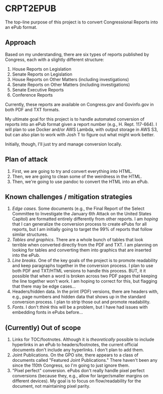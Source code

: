 # CRPT2EPUB

The top-line purpose of this project is to convert Congressional Reports into an ePub format.

## Approach

Based on my understanding, there are six types of reports published by Congress, each with a slightly different structure:

1. House Reports on Legislation 
2. Senate Reports on Legislation
3. House Reports on Other Matters (including investigations) 
4. Senate Reports on Other Matters (including investigations)
5. Senate Executive Reports
6. Conference Reports

Currently, these reports are available on Congress.gov and Govinfo.gov in both PDF and TXT formats.

My ultimate goal for this project is to handle automated conversion of reports into an ePub format given a report number (e.g., H. Rept. 117-664). I will plan to use Docker and/or AWS Lambda, with output storage in AWS S3, but can also plan to work with Josh T to figure out what might work better. 

Initially, though, I'll just try and manage conversion locally.

## Plan of attack

1. First, we are going to try and convert everything into HTML.
2. Then, we are going to clean some of the weirdness in the HTML.
3. Then, we're going to use pandoc to convert the HTML into an ePub.

## Known challenges / mitigation strategies

1. *Edge cases.* Some documents (e.g., the Final Report of the Select Committee to Investigate the January 6th Attack on the United States Capitol) are formatted entirely differently from other reports. I am *hoping* that I can generalize the conversion process to create ePubs for all reports, but I am initially going to target the 99% of reports that follow similar structures.
2. *Tables and graphics*. There are a whole bunch of tables that look terrible when converted directly from the PDF and TXT. I am planning on looking for tables and converting them into graphics that are inserted into the ePub.   
3. *Line breaks*. One of the key goals of the project is to promote readability and keep paragraphs together in the conversion process. I plan to use both PDF and TXT/HTML versions to handle this process. BUT, it it possible that when a word is broken across two PDF pages that keeping the line together won't work. I am hoping to correct for this, but flagging that there may be edge cases...
4. Headers/hidden data. In the print (PDF) versions, there are headers with, e.g., page numbers and hidden data that shows up in the standard conversion process. I plan to strip those out and promote readability.
5. *Fonts*. I don't *think* this will be a problem, but I have had issues with embedding fonts in ePubs before...

## (Currently) Out of scope

1. Links for TOC/footnotes. Although it is *theoretically* possible to include hyperlinks in an ePub to headers/footnotes, the current official documents don't include any hyperlinks. I don't plan to add them. 
2. Joint Publications. On the GPO site, there appears to a class of documents called "Featured Joint Publications." There haven't been any since the 110th Congress, so I'm going to just ignore them.
3. "Pixel perfect" conversion. ePubs don't really handle pixel perfect conversions (because they, e.g., allow for larger/smaller margins on different devices). My goal is to focus on flow/readability for the document, not maintaining pixel parity.